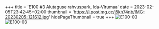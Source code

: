 +++
title = 'E100 #3 Alutaguse rahvuspark, Ida-Virumaa'
date = 2023-02-05T23:42:45+02:00
thumbnail = 'https://i.postimg.cc/j5kh74nb/IMG-20230205-121612.jpg'
hidePageThumbnail = true
+++
![E100-03](https://i.postimg.cc/YS6VYZtw/IMG-20230205-115608.jpg)
![E100-03](https://i.postimg.cc/j5kh74nb/IMG-20230205-121612.jpg)